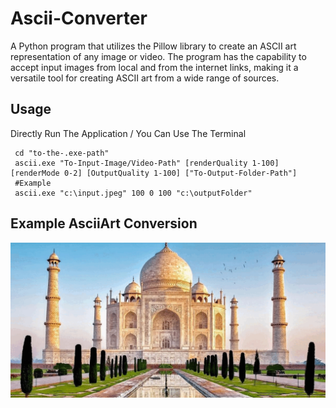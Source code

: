 # Ascii-Converter

A Python program that utilizes the Pillow library to create an ASCII art representation of any image or video. The program has the capability to accept input images from local and from the internet links, making it a versatile tool for creating ASCII art from a wide range of sources.

## Usage
Directly Run The Application / You Can Use The Terminal
```
 cd "to-the-.exe-path" 
 ascii.exe "To-Input-Image/Video-Path" [renderQuality 1-100] [renderMode 0-2] [OutputQuality 1-100] ["To-Output-Folder-Path"]
 #Example
 ascii.exe "c:\input.jpeg" 100 0 100 "c:\outputFolder"
```

## Example AsciiArt Conversion
<img src="https://github.com/ManojTGN/Ascii-Converter/blob/main/src/output/CompressedTajMahal.gif" />
